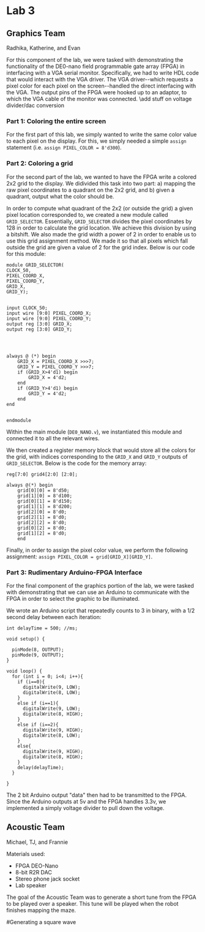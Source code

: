# Lab 3

## Graphics Team
Radhika, Katherine, and Evan

For this component of the lab, we were tasked with demonstrating the functionality of the DE0-nano field programmable gate array (FPGA) in interfacing with a VGA serial monitor. Specifically, we had to write HDL code that would interact with the VGA driver. The VGA driver--which requests a pixel color for each pixel on the screen--handled the direct interfacing with the VGA. The output pins of the FPGA were hooked up to an adaptor, to which the VGA cable of the monitor was connected.
\\add stuff on voltage divider/dac conversion

### Part 1: Coloring the entire screen

For the first part of this lab, we simply wanted to write the same color value to each pixel on the display. For this, we simply needed a simple `assign` statement (i.e. `assign PIXEL_COLOR = 8'd300`). 

### Part 2: Coloring a grid

For the second part of the lab, we wanted to have the FPGA write a colored 2x2 grid to the display. We didivided this task into two part: a) mapping the raw pixel coordinates to a quadrant on the 2x2 grid, and b) given a quadrant, output what the color should be. 

In order to compute what quadrant of the 2x2 (or outside the grid) a given pixel location corresponded to, we created a new module called `GRID_SELECTOR`. Essentially, `GRID_SELECTOR` divides the pixel coordinates by 128 in order to calculate the grid location. We achieve this division by using a bitshift. We also made the grid width a power of 2 in order to enable us to use this grid assignment method. We made it so that all pixels which fall outside the grid are given a value of 2 for the grid index. Below is our code for this module:

```
module GRID_SELECTOR(
CLOCK_50,
PIXEL_COORD_X,
PIXEL_COORD_Y,
GRID_X,
GRID_Y);


input CLOCK_50;
input wire [9:0] PIXEL_COORD_X;
input wire [9:0] PIXEL_COORD_Y;
output reg [3:0] GRID_X;
output reg [3:0] GRID_Y;




always @ (*) begin
	GRID_X = PIXEL_COORD_X >>>7;
	GRID_Y = PIXEL_COORD_Y >>>7;
	if (GRID_X>4'd1) begin
		GRID_X = 4'd2;
	end
	if (GRID_Y>4'd1) begin
		GRID_Y = 4'd2;
	end
end

	
endmodule

``` 

Within the main module (`DE0_NANO.v`), we instantiated this module and connected it to all the relevant wires. 

We then created a register memory block that would store all the colors for the grid, with indices corresponding to the `GRID_X` and `GRID_Y` outputs of `GRID_SELECTOR`. Below is the code for the memory array:

```
reg[7:0] grid4[2:0] [2:0];

always @(*) begin
	grid[0][0] = 8'd50;
	grid[1][0] = 8'd100;
	grid[0][1] = 8'd150;
	grid[1][1] = 8'd200;
	grid[2][0] = 8'd0;
	grid[2][1] = 8'd0;
	grid[2][2] = 8'd0;
	grid[0][2] = 8'd0;
	grid[1][2] = 8'd0;
	end
``` 

Finally, in order to assign the pixel color value, we perform the following assignment: `assign PIXEL_COLOR = grid[GRID_X][GRID_Y]`.

### Part 3: Rudimentary Arduino-FPGA Interface

For the final component of the graphics portion of the lab, we were tasked with demonstrating that we can use an Arduino to communicate with the FPGA in order to select the graphic to be illuminated. 

We wrote an Arduino script that repeatedly counts to 3 in binary, with a 1/2 second delay between each iteration:

```
int delayTime = 500; //ms; 

void setup() {

  pinMode(8, OUTPUT);
  pinMode(9, OUTPUT);
}

void loop() {
  for (int i = 0; i<4; i++){
    if (i==0){
      digitalWrite(9, LOW);
      digitalWrite(8, LOW);
    }
    else if (i==1){
      digitalWrite(9, LOW);
      digitalWrite(8, HIGH);
    }
    else if (i==2){
      digitalWrite(9, HIGH);
      digitalWrite(8, LOW);
    }
    else{
      digitalWrite(9, HIGH);
      digitalWrite(8, HIGH);
    }
    delay(delayTime);
  }

}
```

The 2 bit Arduino output "data" then had to be transmitted to the FPGA. Since the Arduino outputs at 5v and the FPGA handles 3.3v, we implemented a simply voltage divider to pull down the voltage. 


## Acoustic Team
Michael, TJ, and Frannie

Materials used:

- FPGA DEO-Nano
- 8-bit R2R DAC
- Stereo phone jack socket
- Lab speaker

The goal of the Acoustic Team was to generate a short tune from the FPGA to be played over a speaker. This tune will be played when the robot finishes mapping the maze.

#Generating a square wave





